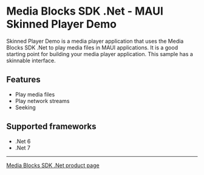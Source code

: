 # Media Blocks SDK .Net - MAUI Skinned Player Demo

Skinned Player Demo is a media player application that uses the Media Blocks SDK .Net to play media files in MAUI applications. It is a good starting point for building your media player application.
This sample has a skinnable interface.

## Features

- Play media files
- Play network streams
- Seeking

## Supported frameworks

- .Net 6
- .Net 7

---

[Media Blocks SDK .Net product page](https://www.visioforge.com/media-blocks-sdk)

